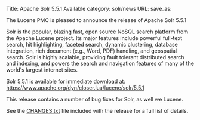 Title: Apache Solr 5.5.1 Available
category: solr/news
URL: 
save_as: 

The Lucene PMC is pleased to announce the release of Apache Solr 5.5.1

Solr is the popular, blazing fast, open source NoSQL search platform
from the Apache Lucene project. Its major features include powerful
full-text search, hit highlighting, faceted search, dynamic
clustering, database integration, rich document (e.g., Word, PDF)
handling, and geospatial search. Solr is highly scalable, providing
fault tolerant distributed search and indexing, and powers the search
and navigation features of many of the world's largest internet sites.

Solr 5.5.1 is available for immediate download at:
<https://www.apache.org/dyn/closer.lua/lucene/solr/5.5.1>

This release contains a number of bug fixes for Solr, as well we Lucene.

See the [CHANGES.txt](/docs/5_5_1/changes/Changes.html)
file included with the release for a full list of details.

